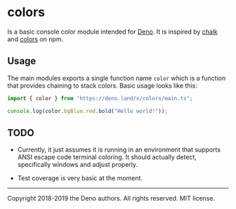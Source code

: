 # colors

Is a basic console color module intended for [Deno](https://deno.land/). It is
inspired by [chalk](https://www.npmjs.com/package/chalk) and
[colors](https://www.npmjs.com/package/colors) on npm.

## Usage

The main modules exports a single function name `color` which is a function that
provides chaining to stack colors. Basic usage looks like this:

```ts
import { color } from "https://deno.land/x/colors/main.ts";

console.log(color.bgBlue.red.bold("Hello world!"));
```

## TODO

- Currently, it just assumes it is running in an environment that supports ANSI
  escape code terminal coloring. It should actually detect, specifically windows
  and adjust properly.

- Test coverage is very basic at the moment.

---

Copyright 2018-2019 the Deno authors. All rights reserved. MIT license.

